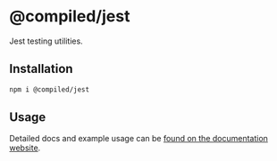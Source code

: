 # @compiled/jest

Jest testing utilities.

## Installation

```bash
npm i @compiled/jest
```

## Usage

Detailed docs and example usage can be [found on the documentation website](https://compiledcssinjs.com/docs/pkg-jest).
